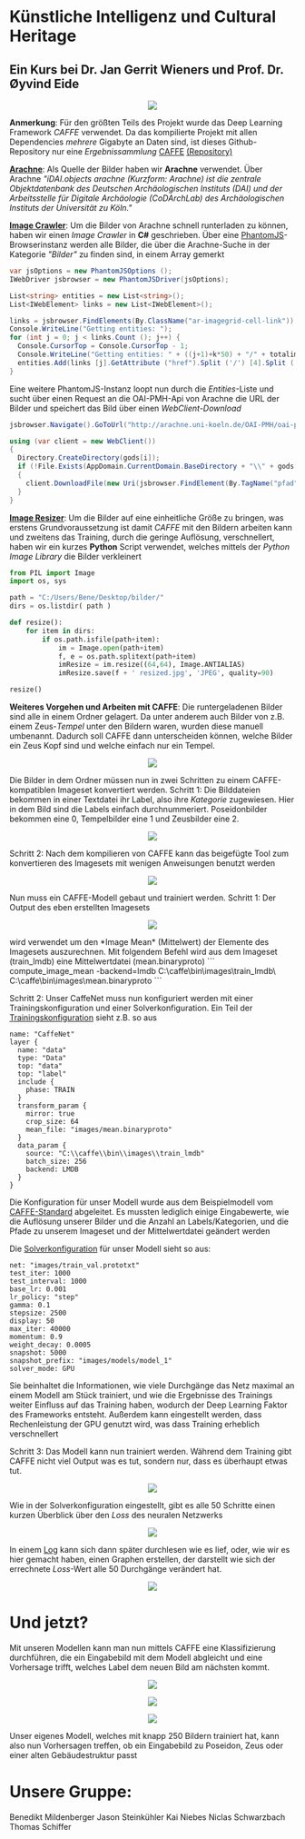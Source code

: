 # Künstliche Intelligenz und Cultural Heritage
## Ein Kurs bei Dr. Jan Gerrit Wieners und Prof. Dr. Øyvind Eide

<p align="center">
  <img src="https://raw.githubusercontent.com/HeyItsBATMAN/kigods/master/17357225_1419599171392757_2132309679_o.png" />
</p>

**Anmerkung**: 
Für den größten Teils des Projekt wurde das Deep Learning Framework *CAFFE* verwendet. Da das kompilierte Projekt mit allen Dependencies *mehrere* Gigabyte an Daten sind, ist dieses Github-Repository nur eine *Ergebnissammlung*
[CAFFE](http://caffe.berkeleyvision.org/) [(Repository)](https://github.com/BVLC/caffe/tree/master)

[**Arachne**](https://arachne.dainst.org/): 
Als Quelle der Bilder haben wir **Arachne** verwendet. Über Arachne 
*"iDAI.objects arachne (Kurzform: Arachne) ist die zentrale Objektdatenbank des Deutschen Archäologischen Instituts (DAI) und der Arbeitsstelle für Digitale Archäologie (CoDArchLab) des Archäologischen Instituts der Universität zu Köln."*

[**Image Crawler**](https://github.com/HeyItsBATMAN/kigods/blob/master/Program.cs): 
Um die Bilder von Arachne schnell runterladen zu können, haben wir einen *Image Crawler* in **C#** geschrieben. Über eine [PhantomJS](http://phantomjs.org/)-Browserinstanz werden alle Bilder, die über die Arachne-Suche in der Kategorie *"Bilder"* zu finden sind, in einem Array gemerkt
```csharp
var jsOptions = new PhantomJSOptions ();
IWebDriver jsbrowser = new PhantomJSDriver(jsOptions);
```
```csharp
List<string> entities = new List<string>();
List<IWebElement> links = new List<IWebElement>();

links = jsbrowser.FindElements(By.ClassName("ar-imagegrid-cell-link")).ToList();
Console.WriteLine("Getting entities: ");
for (int j = 0; j < links.Count (); j++) {
  Console.CursorTop = Console.CursorTop - 1;
  Console.WriteLine("Getting entities: " + ((j+1)+k*50) + "/" + totalimages);
  entities.Add(links [j].GetAttribute ("href").Split ('/') [4].Split ('?') [0]);
}
```
Eine weitere PhantomJS-Instanz loopt nun durch die *Entities*-Liste und sucht über einen Request an die OAI-PMH-Api von Arachne die URL der Bilder und speichert das Bild über einen *WebClient-Download*
```csharp
jsbrowser.Navigate().GoToUrl("http://arachne.uni-koeln.de/OAI-PMH/oai-pmh.xml?verb=GetRecord&identifier=oai:arachne.uni-koeln.de:marbilder/" + matnum + "&metadataPrefix=origin");

using (var client = new WebClient())
{
  Directory.CreateDirectory(gods[i]);
  if (!File.Exists(AppDomain.CurrentDomain.BaseDirectory + "\\" + gods[i] + "\\" + jsbrowser.FindElement(By.TagName("dateinamemarbilder")).Text))
  {
    client.DownloadFile(new Uri(jsbrowser.FindElement(By.TagName("pfad")).Text), AppDomain.CurrentDomain.BaseDirectory + "\\" + gods[i] + "\\" + jsbrowser.FindElement(By.TagName("dateinamemarbilder")).Text);
  }
}
```


[**Image Resizer**](https://github.com/HeyItsBATMAN/kigods/blob/master/hello.py): Um die Bilder auf eine einheitliche Größe zu bringen, was erstens Grundvoraussetzung ist damit *CAFFE* mit den Bildern arbeiten kann und zweitens das Training, durch die geringe Auflösung, verschnellert, haben wir ein kurzes **Python** Script verwendet, welches mittels der *Python Image Library* die Bilder verkleinert
```python
from PIL import Image
import os, sys

path = "C:/Users/Bene/Desktop/bilder/"
dirs = os.listdir( path )

def resize():
    for item in dirs:
        if os.path.isfile(path+item):
            im = Image.open(path+item)
            f, e = os.path.splitext(path+item)
            imResize = im.resize((64,64), Image.ANTIALIAS)
            imResize.save(f + ' resized.jpg', 'JPEG', quality=90)

resize()
```


**Weiteres Vorgehen und Arbeiten mit CAFFE**:
Die runtergeladenen Bilder sind alle in einem Ordner gelagert. Da unter anderem auch Bilder von z.B. einem Zeus-*Tempel* unter den Bildern waren, wurden diese manuell umbenannt. Dadurch soll CAFFE dann unterscheiden können, welche Bilder ein Zeus Kopf sind und welche einfach nur ein Tempel.
<p align="center">
  <img src="https://raw.githubusercontent.com/HeyItsBATMAN/kigods/master/caffe%20imageset.PNG" />
</p>


Die Bilder in dem Ordner müssen nun in zwei Schritten zu einem CAFFE-kompatiblen Imageset konvertiert werden.
Schritt 1:
Die Bilddateien bekommen in einer Textdatei ihr Label, also ihre *Kategorie* zugewiesen. Hier in dem Bild sind die Labels einfach durchnummeriert. Poseidonbilder bekommen eine 0, Tempelbilder eine 1 und Zeusbilder eine 2.
<p align="center">
  <img src="https://raw.githubusercontent.com/HeyItsBATMAN/kigods/master/caffe%20labeltext.PNG" />
</p>

Schritt 2:
Nach dem kompilieren von CAFFE kann das beigefügte Tool zum konvertieren des Imagesets mit wenigen Anweisungen benutzt werden
<p align="center">
  <img src="https://raw.githubusercontent.com/HeyItsBATMAN/kigods/master/caffe%20create_imageset.PNG" />
</p>

Nun muss ein CAFFE-Modell gebaut und trainiert werden.
Schritt 1: Der Output des eben erstellten Imagesets 
<p align="center">
  <img src="https://raw.githubusercontent.com/HeyItsBATMAN/kigods/master/caffe%20train_lmdb.PNG" />
</p>
wird verwendet um den *Image Mean* (Mittelwert) der Elemente des Imagesets auszurechnen.
Mit folgendem Befehl wird aus dem Imageset (train_lmdb) eine Mittelwertdatei (mean.binaryproto)
```
compute_image_mean -backend=lmdb C:\caffe\bin\images\train_lmdb\ C:\caffe\bin\images\mean.binaryproto
```

Schritt 2: 
Unser CaffeNet muss nun konfiguriert werden mit einer Trainingskonfiguration und einer Solverkonfiguration.
Ein Teil der [Trainingskonfiguration](https://github.com/HeyItsBATMAN/kigods/blob/master/train_val.prototxt) sieht z.B. so aus
```
name: "CaffeNet"
layer {
  name: "data"
  type: "Data"
  top: "data"
  top: "label"
  include {
    phase: TRAIN
  }
  transform_param {
    mirror: true
    crop_size: 64
    mean_file: "images/mean.binaryproto"
  }
  data_param {
    source: "C:\\caffe\\bin\\images\\train_lmdb"
    batch_size: 256
    backend: LMDB
  }
}
```
Die Konfiguration für unser Modell wurde aus dem Beispielmodell vom [CAFFE-Standard](https://github.com/BVLC/caffe/blob/master/models/bvlc_reference_caffenet/train_val.prototxt) abgeleitet. Es mussten lediglich einige Eingabewerte, wie die Auflösung unserer Bilder und die Anzahl an Labels/Kategorien, und die Pfade zu unserem Imageset und der Mittelwertdatei geändert werden

Die [Solverkonfiguration](https://github.com/HeyItsBATMAN/kigods/blob/master/solver.prototxt) für unser Modell sieht so aus:
```
net: "images/train_val.prototxt"
test_iter: 1000
test_interval: 1000
base_lr: 0.001
lr_policy: "step"
gamma: 0.1
stepsize: 2500
display: 50
max_iter: 40000
momentum: 0.9
weight_decay: 0.0005
snapshot: 5000
snapshot_prefix: "images/models/model_1"
solver_mode: GPU
```
Sie beinhaltet die Informationen, wie viele Durchgänge das Netz maximal an einem Modell am Stück trainiert, und wie die Ergebnisse des Trainings weiter Einfluss auf das Training haben, wodurch der Deep Learning Faktor des Frameworks entsteht. Außerdem kann eingestellt werden, dass Rechenleistung der GPU genutzt wird, was dass Training erheblich verschnellert

Schritt 3:
Das Modell kann nun trainiert werden. Während dem Training gibt CAFFE nicht viel Output was es tut, sondern nur, dass es überhaupt etwas tut.
<p align="center">
  <img src="https://raw.githubusercontent.com/HeyItsBATMAN/kigods/master/caffe%20train.PNG" />
</p>

Wie in der Solverkonfiguration eingestellt, gibt es alle 50 Schritte einen kurzen Überblick über den *Loss* des neuralen Netzwerks
<p align="center">
  <img src="https://raw.githubusercontent.com/HeyItsBATMAN/kigods/master/caffe%20iteration%2050.PNG" />
</p>

In einem [Log](https://github.com/HeyItsBATMAN/kigods/blob/master/model_1.log) kann sich dann später durchlesen wie es lief, oder, wie wir es hier gemacht haben, einen Graphen erstellen, der darstellt wie sich der errechnete *Loss*-Wert alle 50 Durchgänge verändert hat.
<p align="center">
  <img src="https://raw.githubusercontent.com/HeyItsBATMAN/kigods/master/loss%20chart.PNG" />
</p>


# Und jetzt?
Mit unseren Modellen kann man nun mittels CAFFE eine Klassifizierung durchführen, die ein Eingabebild mit dem Modell abgleicht und eine Vorhersage trifft, welches Label dem neuen Bild am nächsten kommt.
<p align="center">
  <img src="https://raw.githubusercontent.com/HeyItsBATMAN/kigods/master/caffe%20finished%20model.PNG" />
</p>
<p align="center">
  <img src="https://raw.githubusercontent.com/HeyItsBATMAN/kigods/master/caffe%20finished%20prediction.PNG" />
</p>
<p align="center">
  <img src="https://raw.githubusercontent.com/HeyItsBATMAN/kigods/master/caffe%20korrigierte%20labels.PNG" />
</p>
Unser eigenes Modell, welches mit knapp 250 Bildern trainiert hat, kann also nun Vorhersagen treffen, ob ein Eingabebild zu Poseidon, Zeus oder einer alten Gebäudestruktur passt


# Unsere Gruppe:
Benedikt Mildenberger
Jason Steinkühler
Kai Niebes
Niclas Schwarzbach
Thomas Schiffer
